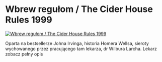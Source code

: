 Wbrew regułom / The Cider House Rules 1999 
=============
[![Wbrew regułom / The Cider House Rules 1999 ](http://vidos.pl/images/player.gif)](http://vidos.pl/wbrew-regulom-the-cider-house-rules-1999)

 Oparta na bestsellerze Johna Irvinga, historia Homera Wellsa, sieroty wychowanego przez pracującego tam lekarza, dr Wilbura Larcha. Lekarz zobacz pełny opis
